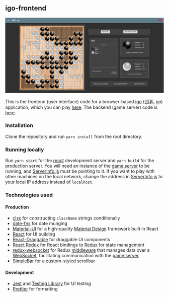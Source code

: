 ## igo-frontend

<p align="center"><img alt="igo screenshot" src="screenshot.png" /></p>

This is the frontend (user interface) code for a browser-based
[igo](<https://en.wikipedia.org/wiki/Go_(game)>) (囲碁, go) application, which you
can play [here](https://playigo.herokuapp.com/). The backend (game server) code
is [here](https://github.com/thisisrandy/igo-backend).

### Installation

Clone the repository and run `yarn install` from the root directory.

### Running locally

Run `yarn start` for the [react](https://reactjs.org/) development server and
`yarn build` for the production server. You will need an instance of the [game
server](https://github.com/thisisrandy/igo-backend) to be running, and
[ServerInfo.js](src/constants/ServerInfo.js) must be pointing to it. If you want
to play with other machines on the local network, change the address in
[ServerInfo.js](src/constants/ServerInfo.js) to your local IP address instead of
`localhost`.

### Technologies used

#### Production

- [clsx](https://github.com/lukeed/clsx) for constructing `className` strings
  conditionally
- [date-fns](https://github.com/date-fns/date-fns) for date munging
- [Material-UI](https://material-ui.com/) for a high-quality [Material
  Design](https://material.io/design) framework built in React
- [React](https://reactjs.org/) for UI building
- [React-Draggable](https://github.com/react-grid-layout/react-draggable) for
  draggable UI components
- [React Redux](https://github.com/reduxjs/react-redux) for React bindings to
  [Redux](https://github.com/reduxjs/redux) for state management
- [redux-websocket](https://github.com/giantmachines/redux-websocket) for Redux
  [middleware](https://redux.js.org/understanding/history-and-design/middleware)
  that manages data over a [WebSocket](https://en.wikipedia.org/wiki/WebSocket),
  facilitating communication with the [game
  server](https://github.com/thisisrandy/igo-backend)
- [SimpleBar](https://github.com/Grsmto/simplebar) for a custom-styled scrollbar

#### Development

- [Jest](https://jestjs.io/) and [Testing Library](https://testing-library.com/)
  for UI testing
- [Prettier](https://prettier.io/) for formatting
